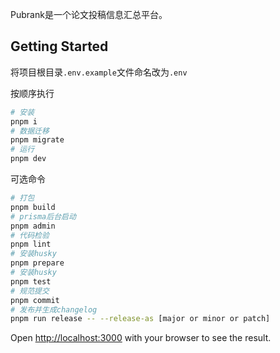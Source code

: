 Pubrank是一个论文投稿信息汇总平台。

## Getting Started
将项目根目录```.env.example```文件命名改为```.env```

按顺序执行

```bash
# 安装
pnpm i
# 数据迁移
pnpm migrate
# 运行
pnpm dev
```
可选命令
```bash
# 打包
pnpm build
# prisma后台启动
pnpm admin
# 代码检验
pnpm lint
# 安装husky
pnpm prepare
# 安装husky
pnpm test
# 规范提交
pnpm commit
# 发布并生成changelog
pnpm run release -- --release-as [major or minor or patch]
```

Open [http://localhost:3000](http://localhost:3000) with your browser to see the result.

